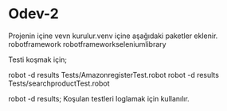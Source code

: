 # Odev-2
Projenin içine vevn kurulur.venv içine aşağıdaki paketler eklenir.
robotframework
robotframeworkseleniumlibrary

Testi koşmak için;

robot -d results  Tests/AmazonregisterTest.robot
robot -d results  Tests/searchproductTest.robot

robot -d results;
Koşulan testleri loglamak için kullanılır.
